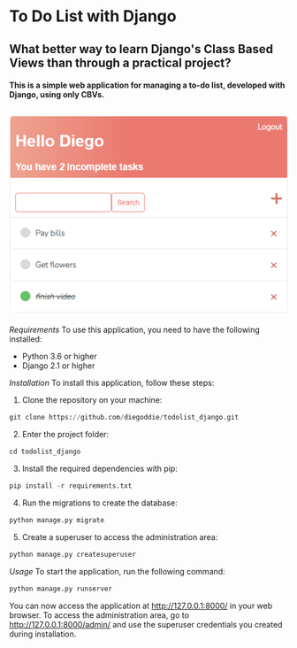 # **To Do List with Django**
## What better way to learn Django's Class Based Views than through a practical project?

#### This is a simple web application for managing a to-do list, developed with Django, using only CBVs.
![](home.png)
---
_Requirements_
To use this application, you need to have the following installed:

- Python 3.6 or higher
- Django 2.1 or higher

_Installation_
To install this application, follow these steps:

1. Clone the repository on your machine:

```python
git clone https://github.com/diegoddie/todolist_django.git
```

2. Enter the project folder:

```python
cd todolist_django
```

3. Install the required dependencies with pip:

```python
pip install -r requirements.txt
```

4. Run the migrations to create the database:

```python
python manage.py migrate
```

5. Create a superuser to access the administration area:

```python
python manage.py createsuperuser
```

_Usage_
To start the application, run the following command:

```python
python manage.py runserver
```

You can now access the application at http://127.0.0.1:8000/ in your web browser.
To access the administration area, go to http://127.0.0.1:8000/admin/ and use the superuser credentials you created during installation.

